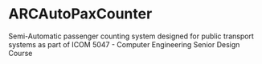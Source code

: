 # ARCAutoPaxCounter
Semi-Automatic passenger counting system designed for public transport systems as part of ICOM 5047 - Computer Engineering Senior Design Course
